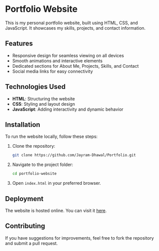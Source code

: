 # Portfolio Website

This is my personal portfolio website, built using HTML, CSS, and JavaScript. It showcases my skills, projects, and contact information.

## Features
- Responsive design for seamless viewing on all devices
- Smooth animations and interactive elements
- Dedicated sections for About Me, Projects, Skills, and Contact
- Social media links for easy connectivity

## Technologies Used
- **HTML**: Structuring the website
- **CSS**: Styling and layout design
- **JavaScript**: Adding interactivity and dynamic behavior

## Installation
To run the website locally, follow these steps:

1. Clone the repository:
   ```sh
   git clone https://github.com/Jayram-Dhawal/Portfolio.git
   ```
2. Navigate to the project folder:
   ```sh
   cd portfolio-website
   ```
3. Open `index.html` in your preferred browser.

## Deployment
The website is hosted online. You can visit it [here](https://jayram-dhawal.github.io/Portfolio/).

## Contributing
If you have suggestions for improvements, feel free to fork the repository and submit a pull request.
